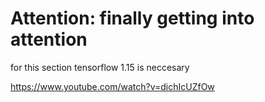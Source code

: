 # Attention: finally getting into attention

for this section tensorflow 1.15 is neccesary

https://www.youtube.com/watch?v=dichIcUZfOw
